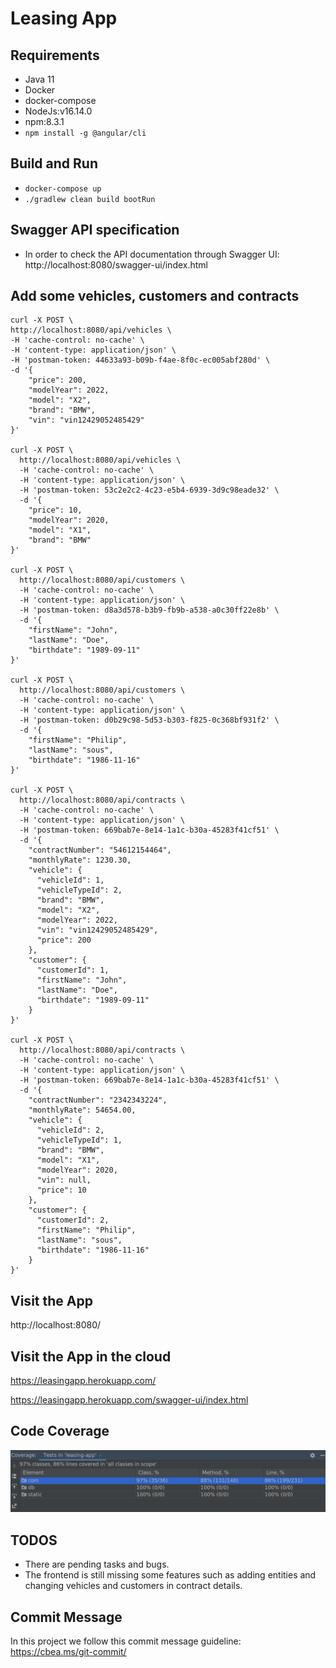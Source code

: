 # Leasing App
## Requirements
* Java 11
* Docker
* docker-compose
* NodeJs:v16.14.0
* npm:8.3.1
* `npm install -g @angular/cli`

## Build and Run

* `docker-compose up`
* `./gradlew clean build bootRun`

## Swagger API specification
* In order to check the API documentation through Swagger UI:
http://localhost:8080/swagger-ui/index.html

## Add some vehicles, customers and contracts

```
curl -X POST \
http://localhost:8080/api/vehicles \
-H 'cache-control: no-cache' \
-H 'content-type: application/json' \
-H 'postman-token: 44633a93-b09b-f4ae-8f0c-ec005abf280d' \
-d '{
    "price": 200,
    "modelYear": 2022,
    "model": "X2",
    "brand": "BMW",
    "vin": "vin12429052485429"
}'

curl -X POST \
  http://localhost:8080/api/vehicles \
  -H 'cache-control: no-cache' \
  -H 'content-type: application/json' \
  -H 'postman-token: 53c2e2c2-4c23-e5b4-6939-3d9c98eade32' \
  -d '{
    "price": 10,
    "modelYear": 2020,
    "model": "X1",
    "brand": "BMW"
}'

curl -X POST \
  http://localhost:8080/api/customers \
  -H 'cache-control: no-cache' \
  -H 'content-type: application/json' \
  -H 'postman-token: d8a3d578-b3b9-fb9b-a538-a0c30ff22e8b' \
  -d '{
    "firstName": "John",
    "lastName": "Doe",
    "birthdate": "1989-09-11"
}'

curl -X POST \
  http://localhost:8080/api/customers \
  -H 'cache-control: no-cache' \
  -H 'content-type: application/json' \
  -H 'postman-token: d0b29c98-5d53-b303-f825-0c368bf931f2' \
  -d '{
    "firstName": "Philip",
    "lastName": "sous",
    "birthdate": "1986-11-16"
}'

curl -X POST \
  http://localhost:8080/api/contracts \
  -H 'cache-control: no-cache' \
  -H 'content-type: application/json' \
  -H 'postman-token: 669bab7e-8e14-1a1c-b30a-45283f41cf51' \
  -d '{
    "contractNumber": "54612154464",
    "monthlyRate": 1230.30,
    "vehicle": {
      "vehicleId": 1,
      "vehicleTypeId": 2,
      "brand": "BMW",
      "model": "X2",
      "modelYear": 2022,
      "vin": "vin12429052485429",
      "price": 200
    },
    "customer": {
      "customerId": 1,
      "firstName": "John",
      "lastName": "Doe",
      "birthdate": "1989-09-11"
    }
}'

curl -X POST \
  http://localhost:8080/api/contracts \
  -H 'cache-control: no-cache' \
  -H 'content-type: application/json' \
  -H 'postman-token: 669bab7e-8e14-1a1c-b30a-45283f41cf51' \
  -d '{
    "contractNumber": "2342343224",
    "monthlyRate": 54654.00,
    "vehicle": {
      "vehicleId": 2,
      "vehicleTypeId": 1,
      "brand": "BMW",
      "model": "X1",
      "modelYear": 2020,
      "vin": null,
      "price": 10
    },
    "customer": {
      "customerId": 2,
      "firstName": "Philip",
      "lastName": "sous",
      "birthdate": "1986-11-16"
    }
}'
```

## Visit the App
http://localhost:8080/

## Visit the App in the cloud
https://leasingapp.herokuapp.com/

https://leasingapp.herokuapp.com/swagger-ui/index.html

## Code Coverage

![code coverage](code-coverage.png)

## TODOS
* There are pending tasks and bugs.
* The frontend is still missing some features such as
  adding entities and changing vehicles and customers in contract details.

## Commit Message
In this project we follow this commit message guideline: https://cbea.ms/git-commit/